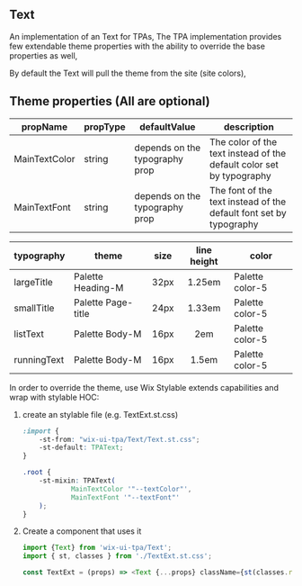 ## Text
An implementation of an Text for TPAs,
The TPA implementation provides few extendable theme properties with the ability to override the base properties as well,

By default the Text will pull the theme from the site (site colors),

## Theme properties (All are optional)

| propName   | propType | defaultValue | description |
|------------|----------|--------------|-------------|
| MainTextColor | string   | depends on the typography prop | The color of the text instead of the default color set by typography |
| MainTextFont  | string   | depends on the typography prop | The font of the text instead of the default font set by typography |

| typography   | theme | size | line height | color |
|------------|----------|:--------------:|:-------------:|-------------|
| largeTitle | Palette Heading-M   | 32px | 1.25em | Palette color-5 |
| smallTitle  | Palette Page-title   | 24px  | 1.33em | Palette color-5 |
| listText  | Palette Body-M   | 16px  | 2em | Palette color-5 |
| runningText  | Palette Body-M   | 16px  | 1.5em | Palette color-5 |


In order to override the theme, use Wix Stylable extends capabilities and wrap with stylable HOC:

1. create an stylable file (e.g. TextExt.st.css)
    ``` css
    :import {
        -st-from: "wix-ui-tpa/Text/Text.st.css";
        -st-default: TPAText;
    }
    
    .root {
        -st-mixin: TPAText(
                MainTextColor '"--textColor"',
                MainTextFont '"--textFont"'
        );
    }

    ```

2. Create a component that uses it
    ``` javascript
    import {Text} from 'wix-ui-tpa/Text';
    import { st, classes } from './TextExt.st.css';

    const TextExt = (props) => <Text {...props} className={st(classes.root)} />;
    ```
